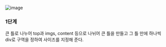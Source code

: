 ![image](https://github.com/user-attachments/assets/29771682-83c2-4f11-8924-e338b44a192a)


### 1단계

큰 틀로 나누어 top과 imgs, content 등으로 나뉘어 큰 틀을 만들고 그 틀 만에 하나씩 div로 구역을 정하여 사이즈를 지정해 준다.
